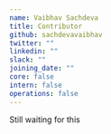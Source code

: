 ```yaml
---
name: Vaibhav Sachdeva
title: Contributor
github: sachdevavaibhav
twitter: ""
linkedin: ""
slack: ""
joining_date: ""
core: false
intern: false
operations: false
---
```


Still waiting for this
